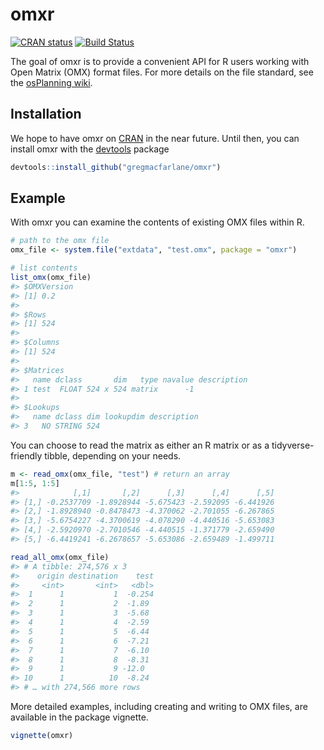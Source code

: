 
<!-- README.md is generated from README.Rmd. Please edit that file -->

# omxr

[![CRAN
status](https://www.r-pkg.org/badges/version/omxr)](https://cran.r-project.org/package=omxr)
[![Build
Status](https://travis-ci.org/gregmacfarlane/omxr.svg?branch=master)](https://travis-ci.org/gregmacfarlane/omxr)

The goal of omxr is to provide a convenient API for R users working with
Open Matrix (OMX) format files. For more details on the file standard,
see the [osPlanning wiki](https://github.com/osPlanning/omx/wiki).

## Installation

We hope to have omxr on [CRAN](https://CRAN.R-project.org) in the near
future. Until then, you can install omxr with the
[devtools](https://cran.r-project.org/package=devtools) package

``` r
devtools::install_github("gregmacfarlane/omxr")
```

## Example

With omxr you can examine the contents of existing OMX files within R.

``` r
# path to the omx file
omx_file <- system.file("extdata", "test.omx", package = "omxr")

# list contents
list_omx(omx_file)
#> $OMXVersion
#> [1] 0.2
#> 
#> $Rows
#> [1] 524
#> 
#> $Columns
#> [1] 524
#> 
#> $Matrices
#>   name dclass       dim   type navalue description
#> 1 test  FLOAT 524 x 524 matrix      -1            
#> 
#> $Lookups
#>   name dclass dim lookupdim description
#> 3   NO STRING 524
```

You can choose to read the matrix as either an R matrix or as a
tidyverse-friendly tibble, depending on your needs.

``` r
m <- read_omx(omx_file, "test") # return an array
m[1:5, 1:5]
#>            [,1]       [,2]      [,3]      [,4]      [,5]
#> [1,] -0.2537709 -1.8928944 -5.675423 -2.592095 -6.441926
#> [2,] -1.8928940 -0.8478473 -4.370062 -2.701055 -6.267865
#> [3,] -5.6754227 -4.3700619 -4.078290 -4.440516 -5.653083
#> [4,] -2.5920970 -2.7010546 -4.440515 -1.371779 -2.659490
#> [5,] -6.4419241 -6.2678657 -5.653086 -2.659489 -1.499711

read_all_omx(omx_file)
#> # A tibble: 274,576 x 3
#>    origin destination    test
#>     <int>       <int>   <dbl>
#>  1      1           1  -0.254
#>  2      1           2  -1.89 
#>  3      1           3  -5.68 
#>  4      1           4  -2.59 
#>  5      1           5  -6.44 
#>  6      1           6  -7.21 
#>  7      1           7  -6.10 
#>  8      1           8  -8.31 
#>  9      1           9 -12.0  
#> 10      1          10  -8.24 
#> # … with 274,566 more rows
```

More detailed examples, including creating and writing to OMX files, are
available in the package vignette.

``` r
vignette(omxr)
```
